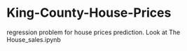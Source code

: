 # King-County-House-Prices
regression problem for house prices prediction. Look at The House_sales.ipynb 
